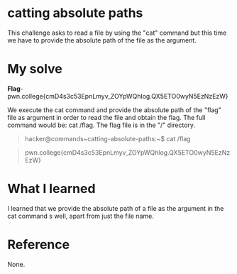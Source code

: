 # catting absolute paths
This challenge asks to read a file by using the "cat" command but this time we have to provide the absolute path of the file as the argument.
# My solve
**Flag**- pwn.college{cmD4s3c53EpnLmyv_ZOYpWQhlog.QX5ETO0wyN5EzNzEzW}

We execute the cat command and provide the absolute path of the "flag" file as argument in order to read the file and obtain the flag. 
The full command would be: cat /flag. The flag file is in the "/" directory.

>hacker@commands~catting-absolute-paths:~$ cat /flag

>pwn.college{cmD4s3c53EpnLmyv_ZOYpWQhlog.QX5ETO0wyN5EzNzEzW}

# What I learned
I learned that we provide the absolute path of a file as the argument in the cat command s well, apart from just the file name.
# Reference 
None.
